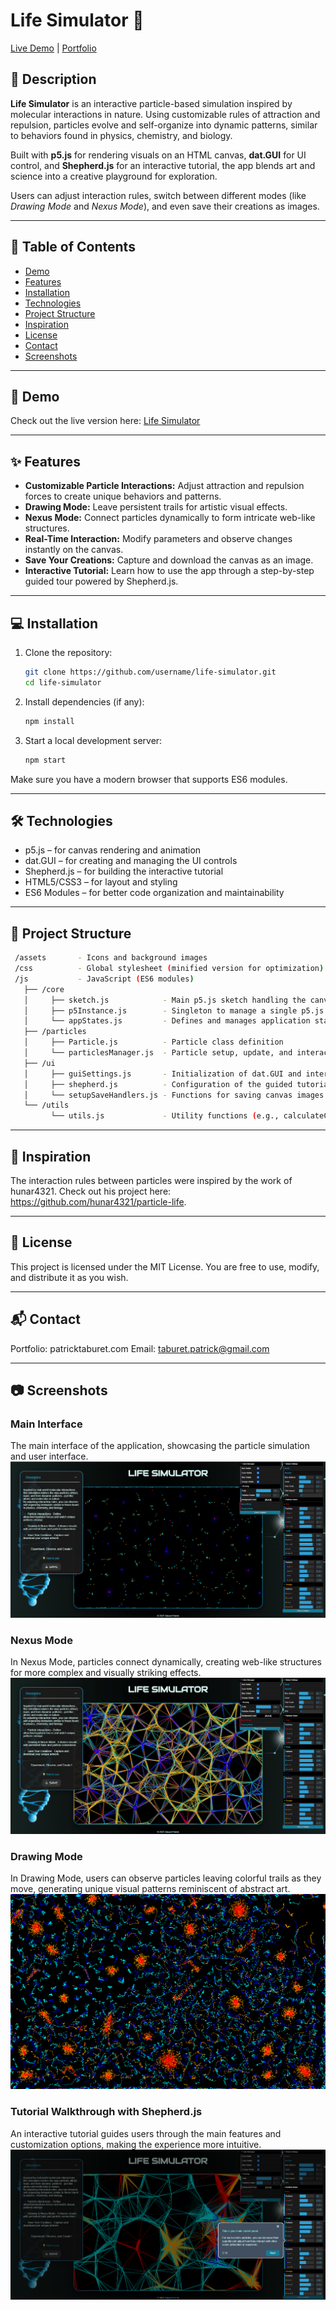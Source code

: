 # Life Simulator 🌌  

[Live Demo](https://www.life-simulator.com) | [Portfolio](https://patricktaburet.com)  

## 📖 Description  
**Life Simulator** is an interactive particle-based simulation inspired by molecular interactions in nature. Using customizable rules of attraction and repulsion, particles evolve and self-organize into dynamic patterns, similar to behaviors found in physics, chemistry, and biology.  

Built with **p5.js** for rendering visuals on an HTML canvas, **dat.GUI** for UI control, and **Shepherd.js** for an interactive tutorial, the app blends art and science into a creative playground for exploration.  

Users can adjust interaction rules, switch between different modes (like *Drawing Mode* and *Nexus Mode*), and even save their creations as images.  

---

## 📑 Table of Contents
- [Demo](#-demo)  
- [Features](#-features)  
- [Installation](#-installation)  
- [Technologies](#-technologies)  
- [Project Structure](#-project-structure)  
- [Inspiration](#-inspiration)  
- [License](#-license)  
- [Contact](#-contact)  
- [Screenshots](#-screenshots)  

---

## 🎥 Demo  
Check out the live version here: [Life Simulator](https://www.life-simulator.com)  

---

## ✨ Features  
- **Customizable Particle Interactions:** Adjust attraction and repulsion forces to create unique behaviors and patterns.  
- **Drawing Mode:** Leave persistent trails for artistic visual effects.  
- **Nexus Mode:** Connect particles dynamically to form intricate web-like structures.  
- **Real-Time Interaction:** Modify parameters and observe changes instantly on the canvas.  
- **Save Your Creations:** Capture and download the canvas as an image.  
- **Interactive Tutorial:** Learn how to use the app through a step-by-step guided tour powered by Shepherd.js.  

---

## 💻 Installation  
1. Clone the repository:  
   ```bash
   git clone https://github.com/username/life-simulator.git
   cd life-simulator
   ```
2. Install dependencies (if any):
   ```bash
   npm install
   ```
3. Start a local development server:
   ```bash
   npm start
   ```
Make sure you have a modern browser that supports ES6 modules.

---

## 🛠 Technologies
   - p5.js – for canvas rendering and animation
   - dat.GUI – for creating and managing the UI controls
   - Shepherd.js – for building the interactive tutorial
   - HTML5/CSS3 – for layout and styling
   - ES6 Modules – for better code organization and maintainability

---
  
## 📂 Project Structure
  ```bash
   /assets       - Icons and background images  
   /css          - Global stylesheet (minified version for optimization)  
   /js           - JavaScript (ES6 modules)  
     ├── /core 
     │     ├── sketch.js            - Main p5.js sketch handling the canvas rendering and particle behavior  
     │     ├── p5Instance.js        - Singleton to manage a single p5.js instance and make it accessible across modules  
     │     └── appStates.js         - Defines and manages application states (mouse pressed, drawing mode, etc.)  
     ├── /particles  
     │     ├── Particle.js          - Particle class definition  
     │     └── particlesManager.js  - Particle setup, update, and interaction rules  
     ├── /ui   
     │     ├── guiSettings.js       - Initialization of dat.GUI and interaction settings  
     │     ├── shepherd.js          - Configuration of the guided tutorial (Shepherd.js)  
     │     └── setupSaveHandlers.js - Functions for saving canvas images  
     └── /utils  
           └── utils.js             - Utility functions (e.g., calculateCanvasSize, toggleDescriptionCard)
   ```

---

## 🌟 Inspiration
The interaction rules between particles were inspired by the work of hunar4321.
Check out his project here: https://github.com/hunar4321/particle-life.

---

## 📄 License
This project is licensed under the MIT License. You are free to use, modify, and distribute it as you wish.

---

## 📬 Contact
Portfolio: patricktaburet.com
Email: taburet.patrick@gmail.com

---

## 📷 Screenshots  

### Main Interface  
The main interface of the application, showcasing the particle simulation and user interface.
![Main Interface](./assets/screenshots/screenshot-1.png)  

### Nexus Mode  
In Nexus Mode, particles connect dynamically, creating web-like structures for more complex and visually striking effects.  
![Nexus Mode](./assets/screenshots/screenshot-2.png)  

### Drawing Mode  
In Drawing Mode, users can observe particles leaving colorful trails as they move, generating unique visual patterns reminiscent of abstract art.  
![Drawing Mode](./assets/screenshots/screenshot-3.png)  

### Tutorial Walkthrough with Shepherd.js  
An interactive tutorial guides users through the main features and customization options, making the experience more intuitive.  
![Shepherd.js Tutorial](./assets/screenshots/screenshot-4.png)


